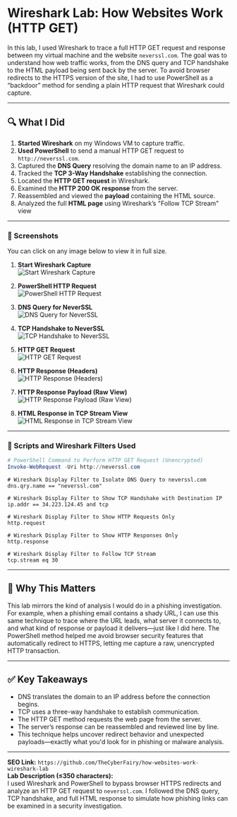 # Wireshark Lab: How Websites Work (HTTP GET)

In this lab, I used Wireshark to trace a full HTTP GET request and response between my virtual machine and the website `neverssl.com`. The goal was to understand how web traffic works, from the DNS query and TCP handshake to the HTML payload being sent back by the server. To avoid browser redirects to the HTTPS version of the site, I had to use PowerShell as a “backdoor” method for sending a plain HTTP request that Wireshark could capture.

---

## 🔍 What I Did

1. **Started Wireshark** on my Windows VM to capture traffic.
2. **Used PowerShell** to send a manual HTTP GET request to `http://neverssl.com`.
3. Captured the **DNS Query** resolving the domain name to an IP address.
4. Tracked the **TCP 3-Way Handshake** establishing the connection.
5. Located the **HTTP GET request** in Wireshark.
6. Examined the **HTTP 200 OK response** from the server.
7. Reassembled and viewed the **payload** containing the HTML source.
8. Analyzed the full **HTML page** using Wireshark’s "Follow TCP Stream" view

---
   
### 📸 Screenshots

You can click on any image below to view it in full size.

1. **Start Wireshark Capture**  
   ![Start Wireshark Capture](1-start-wireshark-capture.png)

2. **PowerShell HTTP Request**  
   ![PowerShell HTTP Request](2-powershell-http-request.png)

3. **DNS Query for NeverSSL**  
   ![DNS Query for NeverSSL](3-dns-query-neverssl.png)

4. **TCP Handshake to NeverSSL**  
   ![TCP Handshake to NeverSSL](4-tcp-handshake-neverssl.png)

5. **HTTP GET Request**  
   ![HTTP GET Request](5-http-get-request.png)

6. **HTTP Response (Headers)**  
   ![HTTP Response (Headers)](6-http-response.png)

7. **HTTP Response Payload (Raw View)**  
   ![HTTP Response Payload (Raw View)](7_http_response_payload.png)

8. **HTML Response in TCP Stream View**  
   ![HTML Response in TCP Stream View](8-html-response-neverssl.png)

---

### 🧪 Scripts and Wireshark Filters Used

```powershell
# PowerShell Command to Perform HTTP GET Request (Unencrypted)
Invoke-WebRequest -Uri http://neverssl.com
```

```wireshark
# Wireshark Display Filter to Isolate DNS Query to neverssl.com
dns.qry.name == "neverssl.com"
```

```wireshark
# Wireshark Display Filter to Show TCP Handshake with Destination IP
ip.addr == 34.223.124.45 and tcp
```

```wireshark
# Wireshark Display Filter to Show HTTP Requests Only
http.request
```

```wireshark
# Wireshark Display Filter to Show HTTP Responses Only
http.response
```

```wireshark
# Wireshark Display Filter to Follow TCP Stream
tcp.stream eq 30
```
---

## 🧠 Why This Matters

This lab mirrors the kind of analysis I would do in a phishing investigation. For example, when a phishing email contains a shady URL, I can use this same technique to trace where the URL leads, what server it connects to, and what kind of response or payload it delivers—just like I did here. The PowerShell method helped me avoid browser security features that automatically redirect to HTTPS, letting me capture a raw, unencrypted HTTP transaction.

---

## ✅ Key Takeaways

- DNS translates the domain to an IP address before the connection begins.
- TCP uses a three-way handshake to establish communication.
- The HTTP GET method requests the web page from the server.
- The server’s response can be reassembled and reviewed line by line.
- This technique helps uncover redirect behavior and unexpected payloads—exactly what you'd look for in phishing or malware analysis.

---

**SEO Link:** `https://github.com/TheCyberFairy/how-websites-work-wireshark-lab`  
**Lab Description (≤350 characters):**  
I used Wireshark and PowerShell to bypass browser HTTPS redirects and analyze an HTTP GET request to `neverssl.com`. I followed the DNS query, TCP handshake, and full HTML response to simulate how phishing links can be examined in a security investigation.
